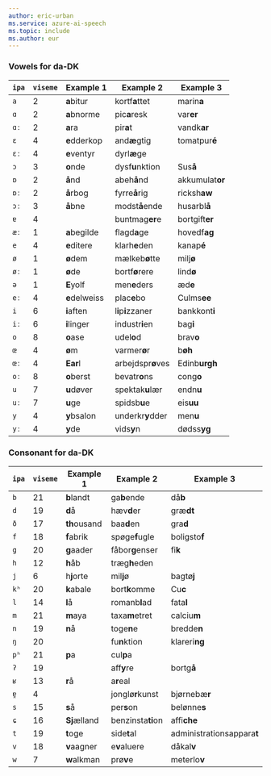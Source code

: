 ```yaml
---
author: eric-urban
ms.service: azure-ai-speech
ms.topic: include
ms.author: eur
---
```


### Vowels for da-DK

| `ipa` | `viseme` | Example 1     | Example 2          | Example 3                  |
|-------|----------|---------------|--------------------|----------------------------|
| `a`   | 2        | **a**bitur    | kortf**a**ttet     | marin**a**                 |
| `ɑ`   | 2        | **a**bnorme   | pic**a**resk       | var**er**                  |
| `ɑː`  | 2        | **a**ra       | pir**a**t          | vandk**ar**                |
| `ɛ`   | 4        | **e**dderkop  | and**æ**gtig       | tomatpur**é**              |
| `ɛː`  | 4        | **e**ventyr   | dyrl**æ**ge        |                            |
| `ɔ`   | 3        | **o**nde      | dysf**u**nktion    | Sus**å**                   |
| `ɒ`   | 2        | **å**nd       | abeh**å**nd        | akkumulat**or**            |
| `ɒː`  | 2        | **å**rbog     | fyrre**å**rig      | ricksh**aw**               |
| `ɔː`  | 3        | **å**bne      | modst**å**ende     | husarbl**å**               |
| `ɐ`   | 4        |               | buntmag**er**e     | bortgift**er**             |
| `æː`  | 1        | **a**begilde  | flagd**a**ge       | hovedf**ag**               |
| `e`   | 4        | **e**ditere   | klarh**e**den      | kanap**é**                 |
| `ø`   | 1        | **ø**dem      | mælkeb**ø**tte     | milj**ø**                  |
| `øː`  | 1        | **ø**de       | bortf**ø**rere     | lind**ø**                  |
| `ə`   | 1        | **E**yolf     | men**e**ders       | æd**e**                    |
| `eː`  | 4        | **e**delweiss | plac**e**bo        | Culms**ee**                |
| `i`   | 6        | **i**aften    | l**i**p**i**zzaner | bankkont**i**              |
| `iː`  | 6        | **i**linger   | industr**i**en     | bag**i**                   |
| `o`   | 8        | **o**ase      | udel**o**d         | brav**o**                  |
| `œ`   | 4        | **ø**m        | varmer**ø**r       | b**øh**                    |
| `œː`  | 4        | **Ear**l      | arbejdspr**ø**ves  | Edinb**urgh**              |
| `oː`  | 8        | **o**berst    | bevatr**o**ns      | cong**o**                  |
| `u`   | 7        | **u**døver    | spektak**u**lær    | endn**u**                  |
| `uː`  | 7        | **u**ge       | spidsb**u**e       | eis**uu**                  |
| `y`   | 4        | **y**bsalon   | underkr**y**dder   | men**u**                   |
| `yː`  | 4        | **y**de       | vids**y**n         | dødss**yg**                |

### Consonant for da-DK

| `ipa` | `viseme` | Example 1     | Example 2          | Example 3                  |
|-------|----------|---------------|--------------------|----------------------------|
| `b`   | 21       | **b**landt    | ga**b**ende        | då**b**                    |
| `d`   | 19       | **d**å        | hæv**d**er         | græ**dt**                  |
| `ð`   | 17       | **th**ousand  | baa**d**en         | gra**d**                   |
| `f`   | 18       | **f**abrik    | spøge**f**ugle     | boligsto**f**              |
| `g`   | 20       | **g**aader    | fåbor**g**enser    | fi**k**                    |
| `h`   | 12       | **h**åb       | træg**h**eden      |                            |
| `j`   | 6        | h**j**orte    | mil**j**ø          | bagtø**j**                 |
| `kʰ`  | 20       | **k**abale    | bort**k**omme      | Cu**c**                    |
| `l`   | 14       | **l**å        | romanb**l**ad      | fata**l**                  |
| `m`   | 21       | **m**aya      | taxa**m**etret     | calciu**m**                |
| `n`   | 19       | **n**å        | toge**n**e         | bredde**n**                |
| `ŋ`   | 20       |               | fu**n**ktion       | klareri**ng**              |
| `pʰ`  | 21       | **p**a        | cul**p**a          |                            |
| `ʔ`   | 19       |               | aff**y**re         | bortg**å**                 |
| `ʁ`   | 13       | **r**å        | a**r**eal          |                            |
| `ɐ̯`  | 4        |               | jonglø**r**kunst   | bjørnebæ**r**              |
| `s`   | 15       | **s**å        | per**s**on         | belønne**s**               |
| `ɕ`   | 16       | **Sj**ælland  | benzinsta**ti**on  | affi**che**                |
| `t`   | 19       | **t**oge      | side**t**al        | administrationsappara**t** |
| `v`   | 18       | **v**aagner   | e**v**aluere       | dåkal**v**                 |
| `w`   | 7        | **w**alkman   | prø**v**e          | meterlo**v**               |
